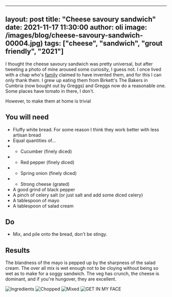 
---
layout: post
title:  "Cheese savoury sandwich"
date:   2021-11-17 11:30:00
author: oli
image: /images/blog/cheese-savoury-sandwich-00004.jpg)
tags: ["cheese", "sandwich", "grout friendly", "2021"]
---

I thought the cheese savoury sandwich was pretty universal, but after tweeting a photo of mine aroused some curiosity, I guess not.  I once lived with a chap who's [family](https://www.marktoney.co.uk/) claimed to have invented them, and for this I can only thank them.  I grew up eating them from Birkett's The Bakers in Cumbria (now bought out by Greggs) and Greggs now do a reasonable one.  Some places have tomato in there, I don't.

However, to make them at home is trivial

## You will need

* Fluffy white bread.  For some reason I think they work better with less artisan bread
* Equal quantities of...
* * Cucumber (finely diced)
* * Red pepper (finely diced)
* * Spring onion (finely diced)
* * Strong cheese (grated)
* A good grind of black pepper
* A pinch of celery salt (or just salt and add some diced celery)
* A tablespoon of mayo
* A tablespoon of salad cream


## Do

* Mix, and pile onto the bread, don't be stingy.

## Results

The blandness of the mayo is pepped up by the sharpness of the salad cream.  The over all mix is wet enough not to be cloying without being so wet as to make for a soggy sandwich.  The veg has crunch, the cheese is dominant, and if you're hungover, they are excellent. 



![Ingredients](/images/blog/cheese-savoury-sandwich-00001.jpg)
![Chopped](/images/blog/cheese-savoury-sandwich-00002.jpg)
![Mixed](/images/blog/cheese-savoury-sandwich-00003.jpg)
![GET IN MY FACE](/images/blog/cheese-savoury-sandwich-00004.jpg)

